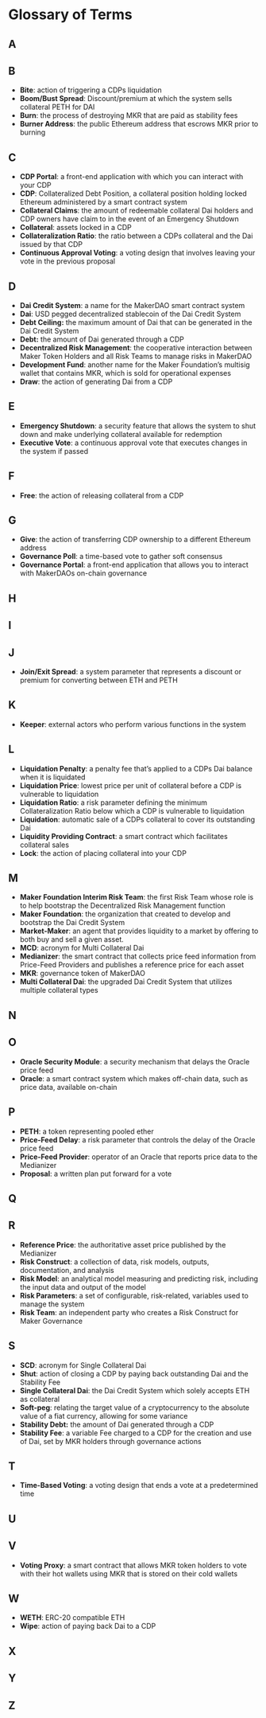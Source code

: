 # Glossary of Terms

## A

## B

- **Bite**: action of triggering a CDPs liquidation
- **Boom/Bust Spread**: Discount/premium at which the system sells collateral PETH for DAI
- **Burn**: the process of destroying MKR that are paid as stability fees
- **Burner Address**: the public Ethereum address that escrows MKR prior to burning

## C

- **CDP Portal**: a front-end application with which you can interact with your CDP
- **CDP**: Collateralized Debt Position, a collateral position holding locked Ethereum administered by a smart contract system
- **Collateral Claims**: the amount of redeemable collateral Dai holders and CDP owners have claim to in the event of an Emergency Shutdown
- **Collateral**: assets locked in a CDP
- **Collateralization Ratio**: the ratio between a CDPs collateral and the Dai issued by that CDP
- **Continuous Approval Voting**: a voting design that involves leaving your vote in the previous proposal

## D

- **Dai Credit System**: a name for the MakerDAO smart contract system
- **Dai**: USD pegged decentralized stablecoin of the Dai Credit System
- **Debt Ceiling:** the maximum amount of Dai that can be generated in the Dai Credit System
- **Debt:** the amount of Dai generated through a CDP
- **Decentralized Risk Management**: the cooperative interaction between Maker Token Holders and all Risk Teams to manage risks in MakerDAO
- **Development Fund**: another name for the Maker Foundation’s multisig wallet that contains MKR, which is sold for operational expenses
- **Draw**: the action of generating Dai from a CDP

## E

- **Emergency Shutdown**: a security feature that allows the system to shut down and make underlying collateral available for redemption
- **Executive Vote**: a continuous approval vote that executes changes in the system if passed

## F

- **Free**: the action of releasing collateral from a CDP

## G

- **Give**: the action of transferring CDP ownership to a different Ethereum address
- **Governance Poll**: a time-based vote to gather soft consensus
- **Governance Portal**: a front-end application that allows you to interact with MakerDAOs on-chain governance

## H

## I

## J

- **Join/Exit Spread**: a system parameter that represents a discount or premium for converting between ETH and PETH

## K

- **Keeper**: external actors who perform various functions in the system

## L

- **Liquidation Penalty**: a penalty fee that’s applied to a CDPs Dai balance when it is liquidated
- **Liquidation Price**: lowest price per unit of collateral before a CDP is vulnerable to liquidation
- **Liquidation Ratio**: a risk parameter defining the minimum Collateralization Ratio below which a CDP is vulnerable to liquidation
- **Liquidation**: automatic sale of a CDPs collateral to cover its outstanding Dai
- **Liquidity Providing Contract**: a smart contract which facilitates collateral sales
- **Lock**: the action of placing collateral into your CDP

## M

- **Maker Foundation Interim Risk Team**: the first Risk Team whose role is to help bootstrap the Decentralized Risk Management function
- **Maker Foundation**: the organization that created to develop and bootstrap the Dai Credit System
- **Market-Maker**: an agent that provides liquidity to a market by offering to both buy and sell a given asset.
- **MCD**: acronym for Multi Collateral Dai
- **Medianizer**: the smart contract that collects price feed information from Price-Feed Providers and publishes a reference price for each asset
- **MKR**: governance token of MakerDAO
- **Multi Collateral Dai**: the upgraded Dai Credit System that utilizes multiple collateral types

## N

## O

- **Oracle Security Module**: a security mechanism that delays the Oracle price feed
- **Oracle**: a smart contract system which makes off-chain data, such as price data, available on-chain

## P

- **PETH**: a token representing pooled ether
- **Price-Feed Delay**: a risk parameter that controls the delay of the Oracle price feed
- **Price-Feed Provider**: operator of an Oracle that reports price data to the Medianizer
- **Proposal**: a written plan put forward for a vote

## Q

## R

- **Reference Price**: the authoritative asset price published by the Medianizer
- **Risk Construct**: a collection of data, risk models, outputs, documentation, and analysis
- **Risk Model**: an analytical model measuring and predicting risk, including the input data and output of the model
- **Risk Parameters**: a set of configurable, risk-related, variables used to manage the system
- **Risk Team**: an independent party who creates a Risk Construct for Maker Governance

## S

- **SCD**: acronym for Single Collateral Dai
- **Shut**: action of closing a CDP by paying back outstanding Dai and the Stability Fee
- **Single Collateral Dai**: the Dai Credit System which solely accepts ETH as collateral
- **Soft-peg**: relating the target value of a cryptocurrency to the absolute value of a fiat currency, allowing for some variance
- **Stability Debt:** the amount of Dai generated through a CDP
- **Stability Fee**: a variable Fee charged to a CDP for the creation and use of Dai, set by MKR holders through governance actions

## T

- **Time-Based Voting**: a voting design that ends a vote at a predetermined time

## U

## V

- **Voting Proxy**: a smart contract that allows MKR token holders to vote with their hot wallets using MKR that is stored on their cold wallets

## W

- **WETH**: ERC-20 compatible ETH
- **Wipe**: action of paying back Dai to a CDP

## X

## Y

## Z
